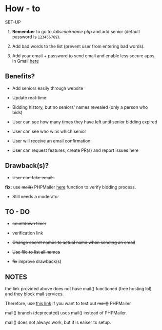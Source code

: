 
# How - to

SET-UP

1. **Remember** to go to _/allsenoirname.php_ and add senior (default password is ```123456789```).

2. Add bad words to the list (prevent user from entering bad words). 

3. Add your email + password to send email and enable less secure apps in Gmail [here](https://support.google.com/accounts/answer/6010255?hl=en)

## Benefits?

+ Add seniors easily through website 

+ Update real-time

+ Bidding history, but no seniors' names revealed (only a person who bids)

+ User can see how many times they have left until senior bidding expired 

+ User can see who wins which senior

+ User will receive an email confirmation 

+ User can request features, create PR(s) and report issues here

## Drawback(s)?

+ ~~User can fake emails~~

**fix:**
use ~~mail()~~ PHPMailer [here](https://github.com/PHPMailer/PHPMailer) function to verify bidding process. 

+ Still needs a moderator

## TO - DO

+ ~~countdown timer~~

+ verification link

+ ~~Change secret names to actual name when sending an email~~

+ ~~Use file to list all names~~

+ ~~fix~~ improve drawback(s)

## NOTES

the link provided above does not have mail() functioned (free hosting lol) and they block mail services.

Therefore, use [this link](https://rentingseniorbynull.000webhostapp.com/) if you want to test out ~~mail()~~ PHPMailer

mail() branch (deprecated) uses mail() instead of PHPMailer. 

mail() does not always work, but it is eaiser to setup.

